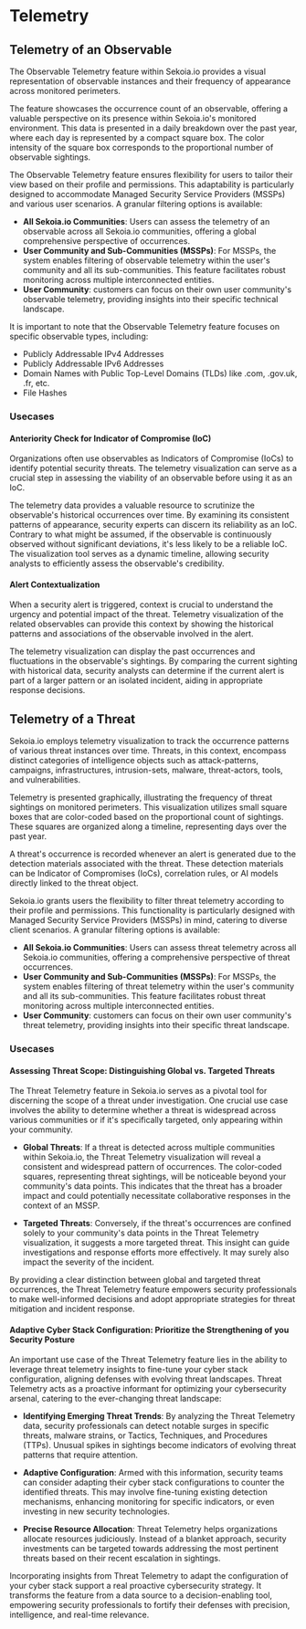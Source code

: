 # Telemetry

## Telemetry of an Observable

The Observable Telemetry feature within Sekoia.io provides a visual representation of observable instances and their frequency of appearance across monitored perimeters.

The feature showcases the occurrence count of an observable, offering a valuable perspective on its presence within Sekoia.io's monitored environment. This data is presented in a daily breakdown over the past year, where each day is represented by a compact square box. The color intensity of the square box corresponds to the proportional number of observable sightings.

The Observable Telemetry feature ensures flexibility for users to tailor their view based on their profile and permissions. This adaptability is particularly designed to accommodate Managed Security Service Providers (MSSPs) and various user scenarios. A granular filtering options is available:

- **All Sekoia.io Communities**: Users can assess the telemetry of an observable across all Sekoia.io communities, offering a global comprehensive perspective of occurrences.
- **User Community and Sub-Communities (MSSPs)**: For MSSPs, the system enables filtering of observable telemetry within the user's community and all its sub-communities. This feature facilitates robust monitoring across multiple interconnected entities.
- **User Community**: customers can focus on their own user community's observable telemetry, providing insights into their specific technical landscape.

It is important to note that the Observable Telemetry feature focuses on specific observable types, including:

- Publicly Addressable IPv4 Addresses
- Publicly Addressable IPv6 Addresses
- Domain Names with Public Top-Level Domains (TLDs) like .com, .gov.uk, .fr, etc.
- File Hashes

### Usecases

#### Anteriority Check for Indicator of Compromise (IoC)

Organizations often use observables as Indicators of Compromise (IoCs) to identify potential security threats. The telemetry visualization can serve as a crucial step in assessing the viability of an observable before using it as an IoC.

The telemetry data provides a valuable resource to scrutinize the observable's historical occurrences over time. By examining its consistent patterns of appearance, security experts can discern its reliability as an IoC. Contrary to what might be assumed, if the observable is continuously observed without significant deviations, it's less likely to be a reliable IoC. The visualization tool serves as a dynamic timeline, allowing security analysts to efficiently assess the observable's credibility.

#### Alert Contextualization

When a security alert is triggered, context is crucial to understand the urgency and potential impact of the threat. Telemetry visualization of the related observables can provide this context by showing the historical patterns and associations of the observable involved in the alert.

The telemetry visualization can display the past occurrences and fluctuations in the observable's sightings. By comparing the current sighting with historical data, security analysts can determine if the current alert is part of a larger pattern or an isolated incident, aiding in appropriate response decisions.


## Telemetry of a Threat

Sekoia.io employs telemetry visualization to track the occurrence patterns of various threat instances over time. Threats, in this context, encompass distinct categories of intelligence objects such as attack-patterns, campaigns, infrastructures, intrusion-sets, malware, threat-actors, tools, and vulnerabilities.

Telemetry is presented graphically, illustrating the frequency of threat sightings on monitored perimeters. This visualization utilizes small square boxes that are color-coded based on the proportional count of sightings. These squares are organized along a timeline, representing days over the past year.

A threat's occurrence is recorded whenever an alert is generated due to the detection materials associated with the threat. These detection materials can be Indicator of Compromises (IoCs), correlation rules, or AI models directly linked to the threat object.

Sekoia.io grants users the flexibility to filter threat telemetry according to their profile and permissions. This functionality is particularly designed with Managed Security Service Providers (MSSPs) in mind, catering to diverse client scenarios. A granular filtering options is available:

- **All Sekoia.io Communities**: Users can assess threat telemetry across all Sekoia.io communities, offering a comprehensive perspective of threat occurrences.
- **User Community and Sub-Communities (MSSPs)**: For MSSPs, the system enables filtering of threat telemetry within the user's community and all its sub-communities. This feature facilitates robust threat monitoring across multiple interconnected entities.
- **User Community**: customers can focus on their own user community's threat telemetry, providing insights into their specific threat landscape.


### Usecases

#### Assessing Threat Scope: Distinguishing Global vs. Targeted Threats

The Threat Telemetry feature in Sekoia.io serves as a pivotal tool for discerning the scope of a threat under investigation. One crucial use case involves the ability to determine whether a threat is widespread across various communities or if it's specifically targeted, only appearing within your community.

- **Global Threats**: If a threat is detected across multiple communities within Sekoia.io, the Threat Telemetry visualization will reveal a consistent and widespread pattern of occurrences. The color-coded squares, representing threat sightings, will be noticeable beyond your community's data points. This indicates that the threat has a broader impact and could potentially necessitate collaborative responses in the context of an MSSP.

- **Targeted Threats**: Conversely, if the threat's occurrences are confined solely to your community's data points in the Threat Telemetry visualization, it suggests a more targeted threat. This insight can guide investigations and response efforts more effectively. It may surely also impact the severity of the incident.

By providing a clear distinction between global and targeted threat occurrences, the Threat Telemetry feature empowers security professionals to make well-informed decisions and adopt appropriate strategies for threat mitigation and incident response.

#### Adaptive Cyber Stack Configuration: Prioritize the Strengthening of you Security Posture

An important use case of the Threat Telemetry feature lies in the ability to leverage threat telemetry insights to fine-tune your cyber stack configuration, aligning defenses with evolving threat landscapes. Threat Telemetry acts as a proactive informant for optimizing your cybersecurity arsenal, catering to the ever-changing threat landscape:

- **Identifying Emerging Threat Trends**: By analyzing the Threat Telemetry data, security professionals can detect notable surges in specific threats, malware strains, or Tactics, Techniques, and Procedures (TTPs). Unusual spikes in sightings become indicators of evolving threat patterns that require attention.

- **Adaptive Configuration**: Armed with this information, security teams can consider adapting their cyber stack configurations to counter the identified threats. This may involve fine-tuning existing detection mechanisms, enhancing monitoring for specific indicators, or even investing in new security technologies.

- **Precise Resource Allocation**: Threat Telemetry helps organizations allocate resources judiciously. Instead of a blanket approach, security investments can be targeted towards addressing the most pertinent threats based on their recent escalation in sightings.

Incorporating insights from Threat Telemetry to adapt the configuration of your cyber stack support a real proactive cybersecurity strategy. It transforms the feature from a data source to a decision-enabling tool, empowering security professionals to fortify their defenses with precision, intelligence, and real-time relevance.
